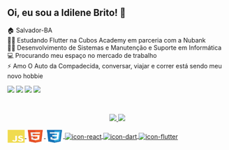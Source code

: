  ## Oi, eu sou a Idilene Brito! 👋
🏠 Salvador-BA <br>
👩‍🎓 Estudando Flutter na Cubos Academy em parceria com a Nubank <br>
👩‍🎓 Desenvolvimento de Sistemas e Manutenção e Suporte em Informática <br>
💻 Procurando meu espaço no mercado de trabalho <br>
⚡ Amo O Auto da Compadecida, conversar, viajar e correr está sendo meu novo hobbie <br>

<div> 
  <a href = "mailto:idilenebrito.dev@gmail.com"><img src="https://img.shields.io/badge/Gmail-D14836?style=for-the-badge&logo=gmail&logoColor=white" rel="external" target="_blank"></a>
  <a href="https://instagram.com/idilene.brito" rel="external" target="_blank"><img src="https://img.shields.io/badge/-Instagram-%23E4405F?style=for-the-badge&logo=instagram&logoColor=white" target="_blank"></a>
  <a href="https://www.linkedin.com/in/idilenebrito/" rel="external" target="_blank"><img src="https://img.shields.io/badge/-LinkedIn-%230077B5?style=for-the-badge&logo=linkedin&logoColor=white" target="_blank"></a> 
    <a href="https://discord.gg/GV2bNsu5tC" rel="external" target="_blank"><img src="https://img.shields.io/badge/Discord-7289DA?style=for-the-badge&logo=discord&logoColor=white" target="_blank"></a>  
</div> 

##
<br>
<div align="center">
  <a href="https://github.com/idilenebrito">
  <img height="180em" src="https://github-readme-stats.vercel.app/api?username=idilenebrito&show_icons=true&theme=graywhite&include_all_commits=true&count_private=true&icon_color=1D308F&title_color=1D308F"/>
  <img height="180em" src="https://github-readme-stats.vercel.app/api/top-langs/?username=idilenebrito&layout=compact&langs_count=7&theme=graywhite&title_color=1D308F"/>
</div>
<div style="display: inline_block"><br>
  <img align="center" alt="Rafa-Js" height="30" width="40" src="https://raw.githubusercontent.com/devicons/devicon/master/icons/javascript/javascript-plain.svg">
  <!--<img align="center" alt="icon-TS" height="30" width="40" src="https://raw.githubusercontent.com/devicons/devicon/master/icons/typescript/typescript-plain.svg">
  <img align="center" alt="icon-React" height="30" width="40" src="https://raw.githubusercontent.com/devicons/devicon/master/icons/react/react-original.svg">-->
  <img align="center" alt="icon-HTML" height="30" width="40" src="https://raw.githubusercontent.com/devicons/devicon/master/icons/html5/html5-original.svg">
  <img align="center" alt="icon-CSS" height="30" width="40" src="https://raw.githubusercontent.com/devicons/devicon/master/icons/css3/css3-original.svg">
  <img align="center" alt="icon-react" height="40" width="40" src="https://cdn.jsdelivr.net/gh/devicons/devicon/icons/react/react-original.svg"/>
<!--  <img align=center alt="icon-MySQL" height="70" width="80" src="https://cdn.jsdelivr.net/gh/devicons/devicon/icons/mysql/mysql-original-wordmark.svg"/>-->
  <img align=center alt="icon-dart" height="40" width="40"  src="https://img.icons8.com/color/50/000000/dart.png"/>
  <img align=center alt="icon-flutter" height="40" width="40" src="https://img.icons8.com/color/48/000000/flutter.png"/>

</div>
